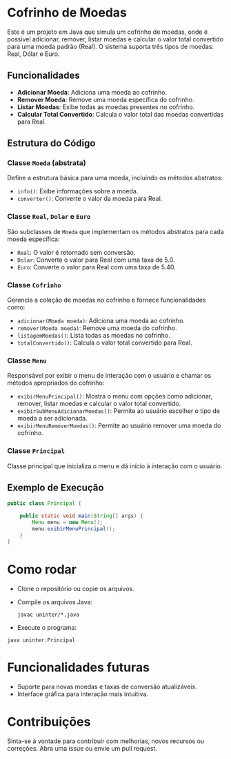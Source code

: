 # Cofrinho de Moedas

Este é um projeto em Java que simula um cofrinho de moedas, onde é possível adicionar, remover, listar moedas e calcular o valor total convertido para uma moeda padrão (Real). O sistema suporta três tipos de moedas: Real, Dólar e Euro.

## Funcionalidades

- **Adicionar Moeda**: Adiciona uma moeda ao cofrinho.
- **Remover Moeda**: Remove uma moeda específica do cofrinho.
- **Listar Moedas**: Exibe todas as moedas presentes no cofrinho.
- **Calcular Total Convertido**: Calcula o valor total das moedas convertidas para Real.

## Estrutura do Código

### Classe `Moeda` (abstrata)

Define a estrutura básica para uma moeda, incluindo os métodos abstratos:

- `info()`: Exibe informações sobre a moeda.
- `converter()`: Converte o valor da moeda para Real.

### Classe `Real`, `Dolar` e `Euro`

São subclasses de `Moeda` que implementam os métodos abstratos para cada moeda específica:

- `Real`: O valor é retornado sem conversão.
- `Dolar`: Converte o valor para Real com uma taxa de 5.0.
- `Euro`: Converte o valor para Real com uma taxa de 5.40.

### Classe `Cofrinho`

Gerencia a coleção de moedas no cofrinho e fornece funcionalidades como:

- `adicionar(Moeda moeda)`: Adiciona uma moeda ao cofrinho.
- `remover(Moeda moeda)`: Remove uma moeda do cofrinho.
- `listagemMoedas()`: Lista todas as moedas no cofrinho.
- `totalConvertido()`: Calcula o valor total convertido para Real.

### Classe `Menu`

Responsável por exibir o menu de interação com o usuário e chamar os métodos apropriados do cofrinho:

- `exibirMenuPrincipal()`: Mostra o menu com opções como adicionar, remover, listar moedas e calcular o valor total convertido.
- `exibirSubMenuAdicionarMoedas()`: Permite ao usuário escolher o tipo de moeda a ser adicionada.
- `exibirMenuRemoverMoedas()`: Permite ao usuário remover uma moeda do cofrinho.

### Classe `Principal`

Classe principal que inicializa o menu e dá início à interação com o usuário.

## Exemplo de Execução

```java
public class Principal {

    public static void main(String[] args) {
        Menu menu = new Menu();
        menu.exibirMenuPrincipal();
    }
}
```
# Como rodar
- Clone o repositório ou copie os arquivos.
- Compile os arquivos Java:
  ```
  javac uninter/*.java
  ```
  
- Execute o programa:
  
```
java uninter.Principal
```
# Funcionalidades futuras
- Suporte para novas moedas e taxas de conversão atualizáveis.
- Interface gráfica para interação mais intuitiva.

# Contribuições 
Sinta-se à vontade para contribuir com melhorias, novos recursos ou correções. Abra uma issue ou envie um pull request.
  
  


